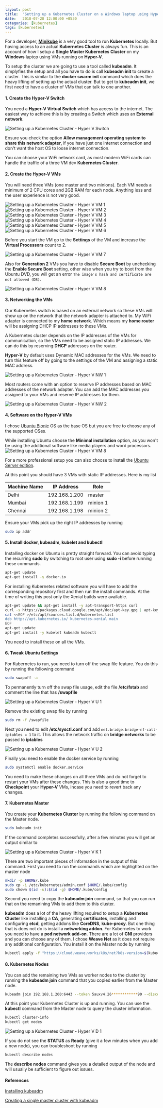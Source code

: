 ```yaml
---
layout: post
title:  "Setting up a Kubernetes Cluster on a Windows laptop using Hyper-V"
date:   2018-07-28 12:00:00 +0530
categories: [kubernetes]
tags: [kubernetes]
---
```


For a developer, [**Minikube**](https://kubernetes.io/docs/setup/minikube/) is a very good tool to run **Kubernetes** locally. But having access to an actual **Kubernetes Cluster** is always fun. This is an account of how I setup a **Single Master Kubernetes Cluster** on my **Windows** laptop using VMs running on **Hyper-V**. 

To setup the cluster we are going to use a tool called **kubeadm**. It simplyfies the setup and all you have to do is call **kubeadm init** to create a cluster. This is similar to the **docker swarm init** command which does the heavy lifting of setting up the actual cluster. But to get to **kubeadm init**, we first need to have a cluster of VMs that can talk to one another.     

#### 1. Create the Hyper-V Switch
You need a **Hyper-V Virtual Switch** which has access to the internet. The easiest way to achieve this is by creating a Switch which uses an **External network**.

![Setting up a Kubernetes Cluster - Hyper V Switch](/img/posts/post-2018-07-28-setting-up-a-kubernetes-cluster-switch.png)

Ensure you check the option **Allow management operating system to share this network adapter**, if you have just one internet connection and don't want the host OS to loose internet connection. 

You can choose your WiFi network card, as most modern WiFi cards can handle the traffic of a three VM dev **Kubernetes Cluster**. 

#### 2. Create the Hyper-V VMs
You will need three VMs (one master and two minions). Each VM needs a minimum of 2 CPU cores and 2GB RAM for each node. Anything less and the user experience is not very good.

![Setting up a Kubernetes Cluster - Hyper V VM 1](/img/posts/post-2018-07-28-setting-up-a-kubernetes-cluster-vm1.png)
![Setting up a Kubernetes Cluster - Hyper V VM 2](/img/posts/post-2018-07-28-setting-up-a-kubernetes-cluster-vm2.png)
![Setting up a Kubernetes Cluster - Hyper V VM 3](/img/posts/post-2018-07-28-setting-up-a-kubernetes-cluster-vm3.png)
![Setting up a Kubernetes Cluster - Hyper V VM 4](/img/posts/post-2018-07-28-setting-up-a-kubernetes-cluster-vm4.png)
![Setting up a Kubernetes Cluster - Hyper V VM 5](/img/posts/post-2018-07-28-setting-up-a-kubernetes-cluster-vm5.png)
![Setting up a Kubernetes Cluster - Hyper V VM 6](/img/posts/post-2018-07-28-setting-up-a-kubernetes-cluster-vm6.png)

Before you start the VM go to the **Settings** of the VM and increase the **Virtual Processors** count to 2.

![Setting up a Kubernetes Cluster - Hyper V VM 7](/img/posts/post-2018-07-28-setting-up-a-kubernetes-cluster-vm7.png)

Also for **Generation 2** VMs you have to disable **Secure Boot** by unchecking the **Enable Secure Boot** setting, other wise when you try to boot from the Ubuntu DVD, you will get an error `The image's hash and certificate are not allowed (DB)`.

![Setting up a Kubernetes Cluster - Hyper V VM 8](/img/posts/post-2018-07-28-setting-up-a-kubernetes-cluster-vm8.png)

#### 3. Networking the VMs
Our Kubernetes switch is based on an external network so these VMs will show up on the network that the network adapter is attached to. My WiFi adapter is connected to my **home network**. Which means my **home router** will be assigning DHCP IP addresses to these VMs.

A Kubernetes cluster depends on the IP addresses of the VMs for communication, so the VMs need to be assigned static IP addresses. We can do this by reserving **DHCP** addresses on the router. 

**Hyper-V** by default uses Dynamic MAC addresses for the VMs. We need to turn this feature off by going to the settings of the VM and assigning a static MAC address.

![Setting up a Kubernetes Cluster - Hyper V NW 1](/img/posts/post-2018-07-28-setting-up-a-kubernetes-cluster-nw1.png)

Most routers come with an option to reserve IP addresses based on MAC addresses of the network adapter. You can add the MAC addresses you assigned to your VMs and reserve IP addresses for them.

![Setting up a Kubernetes Cluster - Hyper V NW 2](/img/posts/post-2018-07-28-setting-up-a-kubernetes-cluster-nw2.png)

#### 4. Software on the Hyper-V VMs
I chose [Ubuntu Bionic](https://www.ubuntu.com/download/desktop/thank-you?version=18.04.1&architecture=amd64) OS as the base OS but you are free to choose any of the supported OSes.

While installing Ubuntu choose the **Minimal installation** option, as you won't be using the additional software like media players and word processors. 
![Setting up a Kubernetes Cluster - Hyper V VM 8](/img/posts/post-2018-07-28-setting-up-a-kubernetes-cluster-software1.png)

For a more professional setup you can also choose to install the [Ubuntu Server edition](https://www.ubuntu.com/download/server).

At this point you should have 3 VMs with static IP addresses. Here is my list

|Machine Name | IP Address | Role |
|---------------|----------------|------|
|Delhi | 192.168.1.200 | master |
|Mumbai | 192.168.1.199 | minion 1 |
|Chennai | 192.168.1.198 | minion 2 |

Ensure your VMs pick up the right IP addresses by running

``` bash
sudo ip addr
```

####  5. Install docker, kubeadm, kubelet and kubectl

Installing docker on Ubuntu is pretty straight forward. You can avoid typing the recurring **sudo** by switching to root user using **sudo -i** before running these commands.

``` bash
apt-get update
apt-get install -y docker.io
```

For installing Kubernetes related software you will have to add the corresponding repository first and then run the install commands. At the time of writing this post only the Xenial builds were available. 

``` bash
apt-get update && apt-get install -y apt-transport-https curl
curl -s https://packages.cloud.google.com/apt/doc/apt-key.gpg | apt-key add -
cat <<EOF >/etc/apt/sources.list.d/kubernetes.list
deb http://apt.kubernetes.io/ kubernetes-xenial main
EOF
apt-get update
apt-get install -y kubelet kubeadm kubectl
```

You need to install these on all the VMs.

####  6. Tweak Ubuntu Settings

For Kubernetes to run, you need to turn off the swap file feature. You do this by running the following command

``` bash
sudo swapoff -a
```
To permanently turn off the swap file usage, edit the file **/etc/fstab** and comment the line that has **/swapfile**

![Setting up a Kubernetes Cluster - Hyper V U 1](/img/posts/post-2018-07-28-setting-up-a-kubernetes-cluster-u1.png)

Remove the existing swap file by running

``` bash
sudo rm -f /swapfile
```

Next you need to edit **/etc/sysctl.conf** and add `net.bridge.bridge-nf-call-iptables = 1` to it. This allows the network traffic on **bridge networks** to be passed to **iptables**

![Setting up a Kubernetes Cluster - Hyper V U 2](/img/posts/post-2018-07-28-setting-up-a-kubernetes-cluster-u2.png)

Finally you need to enable the docker service by running

``` bash
sudo systemctl enable docker.service
```

You need to make these changes on all three VMs and do not forget to restart your VMs after these changes. This is also a good time to  **Checkpoint** your **Hyper-V** VMs, incase you need to revert back any changes.

####  7. Kubernetes Master
You create your **Kubernetes Cluster** by running the following command on the Master node.

``` bash
sudo kubeadm init
```

If the command completes successfully, after a few minutes you will get an output similar to 

![Setting up a Kubernetes Cluster - Hyper V K 1](/img/posts/post-2018-07-28-setting-up-a-kubernetes-cluster-k1.png)

There are two important pieces of information in the output of this command. First you need to run the commands which are highlighted on the master node

``` bash
mkdir -p $HOME/.kube
sudo cp -i /etc/kubernetes/admin.conf $HOME/.kube/config
sudo chown $(id -u):$(id -g) $HOME/.kube/config
```

Second you need to copy the **kubeadm join** command, so that you can run that on the remanining VMs to add them to this cluster.

**kubeadm** does a lot of the heavy lifting required to setup a **Kubernetes Cluster** like installing a **CA**, generating **certificates**, installing and configuring **etcd**, getting addons like **CoreDNS**, **kube-proxy**. But one thing that is does not do is install a **networking addon**. For Kubernetes to work you need to have a **pod network add-on**. There are a lot of **CNI** providers and you can choose any of them. I chose **Weave Net** as it does not require any additional configuration. You install it on the Master node by running

``` bash
kubectl apply -f "https://cloud.weave.works/k8s/net?k8s-version=$(kubectl version | base64 | tr -d '\n')"
```

####  8. Kubernetes Nodes
You can add the remaining two VMs as worker nodes to the cluster by running the **kubeadm join** command that you copied earlier from the Master node.

``` bash
kubeadm join 192.168.1.200:6443 --token 5auxv4.26************90 --discovery-token-ca-cert-hash sha256:01e5ef2c************************************************6a4ff89564
```


At this point your Kubernetes Cluster is up and running. You can use the **kubectl** command from the Master node to query the cluster information. 

``` bash
kubectl cluster-info
kubectl get nodes
```

![Setting up a Kubernetes Cluster - Hyper V D 1](/img/posts/post-2018-07-28-setting-up-a-kubernetes-cluster-d1.png)

If you do not see the **STATUS** as **Ready** (give it a few minutes when you add a new node), you can troubleshoot by running

``` bash
kubectl describe nodes
```

The **describe nodes** command gives you a detailed output of the node and will usually be sufficient to figure out issues.

####  References

[Installing kubeadm](https://kubernetes.io/docs/setup/independent/install-kubeadm/)

[Creating a single master cluster with kubeadm](https://kubernetes.io/docs/setup/independent/create-cluster-kubeadm/)
